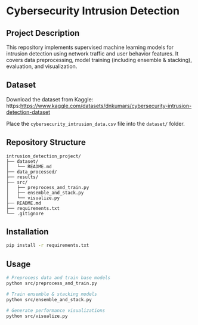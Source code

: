 # Cybersecurity Intrusion Detection

## Project Description
This repository implements supervised machine learning models for intrusion detection using network traffic and user behavior features. It covers data preprocessing, model training (including ensemble & stacking), evaluation, and visualization.

## Dataset
Download the dataset from Kaggle:
https:https://www.kaggle.com/datasets/dnkumars/cybersecurity-intrusion-detection-dataset

Place the `cybersecurity_intrusion_data.csv` file into the `dataset/` folder.

## Repository Structure
```
intrusion_detection_project/
├── dataset/
│   └── README.md
├── data_processed/
├── results/
├── src/
│   ├── preprocess_and_train.py
│   ├── ensemble_and_stack.py
│   └── visualize.py
├── README.md
├── requirements.txt
└── .gitignore
```

## Installation
```bash
pip install -r requirements.txt
```

## Usage
```bash
# Preprocess data and train base models
python src/preprocess_and_train.py

# Train ensemble & stacking models
python src/ensemble_and_stack.py

# Generate performance visualizations
python src/visualize.py
```

